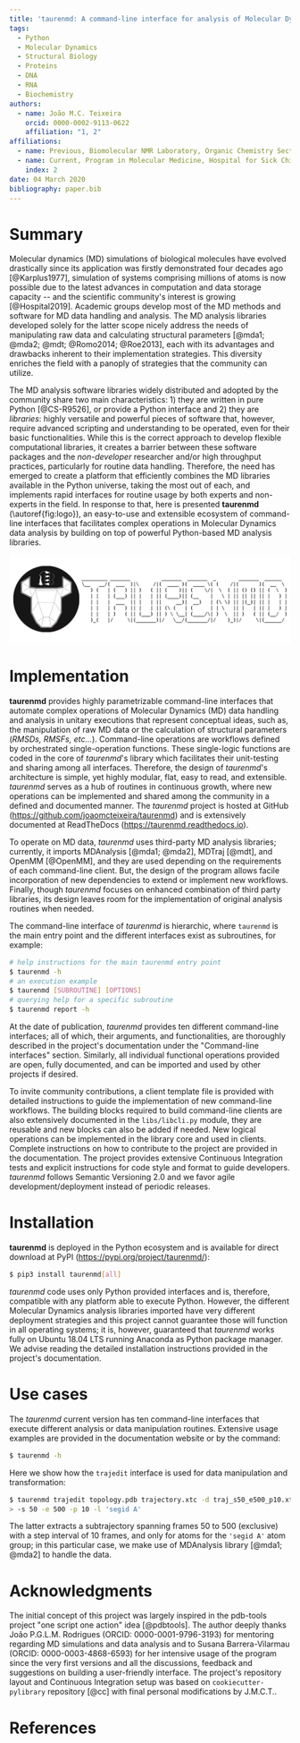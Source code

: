 ```yaml
---
title: 'taurenmd: A command-line interface for analysis of Molecular Dynamics simulations.'
tags:
  - Python
  - Molecular Dynamics
  - Structural Biology
  - Proteins
  - DNA
  - RNA
  - Biochemistry
authors:
  - name: João M.C. Teixeira
    orcid: 0000-0002-9113-0622
    affiliation: "1, 2"
affiliations:
  - name: Previous, Biomolecular NMR Laboratory, Organic Chemistry Section, Inorganic and Organic Chemistry Department, University of Barcelona, Baldiri Reixac 10-12, Barcelona 08028, Spain
  - name: Current, Program in Molecular Medicine, Hospital for Sick Children, Toronto, Ontario M5G 0A4, Canada
    index: 2
date: 04 March 2020
bibliography: paper.bib
---
```


# Summary

Molecular dynamics (MD) simulations of biological molecules have evolved drastically since its application was firstly demonstrated four decades ago [@Karplus1977], simulation of systems comprising millions of atoms is now possible due to the latest advances in computation and data storage capacity -- and the scientific community's interest is growing [@Hospital2019]. Academic groups develop most of the MD methods and software for MD data handling and analysis. The MD analysis libraries developed solely for the latter scope nicely address the needs of manipulating raw data and calculating structural parameters [@mda1; @mda2; @mdt; @Romo2014; @Roe2013], each with its advantages and drawbacks inherent to their implementation strategies. This diversity enriches the field with a panoply of strategies that the community can utilize.

The MD analysis software libraries widely distributed and adopted by the community share two main characteristics: 1) they are written in pure Python [@CS-R9526], or provide a Python interface and 2) they are *libraries*: highly versatile and powerful pieces of software that, however, require advanced scripting and understanding to be operated, even for their basic functionalities. While this is the correct approach to develop flexible computational libraries, it creates a barrier between these software packages and the *non-developer* researcher and/or high throughput practices, particularly for routine data handling. Therefore, the need has emerged to create a platform that efficiently combines the MD libraries available in the Python universe, taking the most out of each, and implements rapid interfaces for routine usage by both experts and non-experts in the field. In response to that, here is presented **taurenmd** (\autoref{fig:logo}), an easy-to-use and extensible ecosystem of command-line interfaces that facilitates complex operations in Molecular Dynamics data analysis by building on top of powerful Python-based MD analysis libraries.

![taurenmd logo.\label{fig:logo}](../docs/logo/taurenmd_logo_black_readme.png)

# Implementation

**taurenmd** provides highly parametrizable command-line interfaces that automate complex operations of Molecular Dynamics (MD) data handling and analysis in unitary executions that represent conceptual ideas, such as, the manipulation of raw MD data or the calculation of structural parameters (*RMSDs, RMSFs, etc...*). Command-line operations are workflows defined by orchestrated single-operation functions. These single-logic functions are coded in the core of *taurenmd*'s library which facilitates their unit-testing and sharing among all interfaces. Therefore, the design of *taurenmd*'s architecture is simple, yet highly modular, flat, easy to read, and extensible. *taurenmd* serves as a hub of routines in continuous growth, where new operations can be implemented and shared among the community in a defined and documented manner. The *taurenmd* project is hosted at GitHub (https://github.com/joaomcteixeira/taurenmd) and is extensively documented at ReadTheDocs (https://taurenmd.readthedocs.io).

To operate on MD data, *taurenmd* uses third-party MD analysis libraries; currently, it imports MDAnalysis [@mda1; @mda2], MDTraj [@mdt], and OpenMM [@OpenMM], and they are used depending on the requirements of each command-line client. But, the design of the program allows facile incorporation of new dependencies to extend or implement new workflows. Finally, though *taurenmd* focuses on enhanced combination of third party libraries, its design leaves room for the implementation of original analysis routines when needed.

The command-line interface of *taurenmd* is hierarchic, where `taurenmd` is the main entry point and the different interfaces exist as subroutines, for example:

```bash
# help instructions for the main taurenmd entry point
$ taurenmd -h
# an execution example
$ taurenmd [SUBROUTINE] [OPTIONS]
# querying help for a specific subroutine
$ taurenmd report -h
```

At the date of publication, *taurenmd* provides ten different command-line interfaces; all of which, their arguments, and functionalities, are thoroughly described in the project's documentation under the "Command-line interfaces" section. Similarly, all individual functional operations provided are open, fully documented, and can be imported and used by other projects if desired.

To invite community contributions, a client template file is provided with detailed instructions to guide the implementation of new command-line workflows. The building blocks required to build command-line clients are also extensively documented in the `libs/libcli.py` module, they are reusable and new blocks can also be added if needed. New logical operations can be implemented in the library core and used in clients. Complete instructions on how to contribute to the project are provided in the documentation. The project provides extensive Continuous Integration tests and explicit instructions for code style and format to guide developers. *taurenmd* follows Semantic Versioning 2.0 and we favor agile development/deployment instead of periodic releases.

# Installation

**taurenmd** is deployed in the Python ecosystem and is available for direct download at PyPI (https://pypi.org/project/taurenmd/):

```bash
$ pip3 install taurenmd[all]
```

*taurenmd* code uses only Python provided interfaces and is, therefore, compatible with any platform able to execute Python. However, the different Molecular Dynamics analysis libraries imported have very different deployment strategies and this project cannot guarantee those will function in all operating systems; it is, however, guaranteed that *taurenmd* works fully on Ubuntu 18.04 LTS running Anaconda as Python package manager. We advise reading the detailed installation instructions provided in the project's documentation.

# Use cases

The *taurenmd* current version has ten command-line interfaces that execute different analysis or data manipulation routines. Extensive usage examples are provided in the documentation website or by the command:

```bash
$ taurenmd -h
```

Here we show how the `trajedit` interface is used for data manipulation and transformation:

```bash
$ taurenmd trajedit topology.pdb trajectory.xtc -d traj_s50_e500_p10.xtc \
> -s 50 -e 500 -p 10 -l 'segid A'
```

The latter extracts a subtrajectory spanning frames 50 to 500 (exclusive) with a step interval of 10 frames, and only for atoms for the `'segid A'` atom group; in this particular case, we make use of MDAnalysis library [@mda1; @mda2] to handle the data.

# Acknowledgments

The initial concept of this project was largely inspired in the pdb-tools project "one script one action" idea [@pdbtools]. The author deeply thanks João P.G.L.M. Rodrigues (ORCID: 0000-0001-9796-3193) for mentoring regarding MD simulations and data analysis and to Susana Barrera-Vilarmau (ORCID: 0000-0003-4868-6593) for her intensive usage of the program since the very first versions and all the discussions, feedback and suggestions on building a user-friendly interface. The project's repository layout and Continuous Integration setup was based on `cookiecutter-pylibrary` repository [@cc] with final personal modifications by J.M.C.T..

# References
